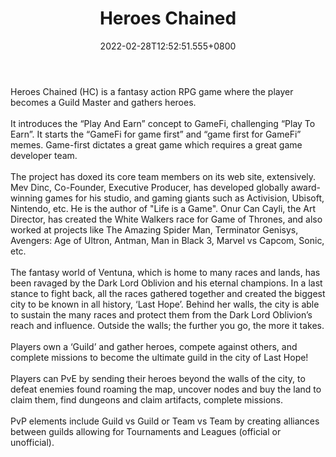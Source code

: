﻿---
title: "Heroes Chained"
description: "Fantasy Action RPG Game"
lead: "Fantasy Action RPG Game"
date: 2022-02-28T12:52:51.555+0800
lastmod: 2022-02-28T12:52:51.555+0800
draft: false
featuredImage: ["100_heroes-chained.jpg"]
score: "309"
status: "Development"
blockchain: ["Avalanche"]
nft_support: "Yes"
free_to_play: "Yes"
play_to_earn: ["NFT","Crypto"]
website: "https://heroeschained.com/?utm_source=PlayToEarn.net&utm_medium=organic&utm_campaign=gamepage"
twitter: "https://twitter.com/HeroesChained"
discord: "https://discord.gg/heroeschained"
telegram: "https://t.me/HeroesChainedOfficial"
github: 
youtube: "https://youtube.com/channel/UCtzpPOus-v3G0eFk_GSZG3A"
twitch: "https://www.twitch.tv/heroeschained"
facebook: 
instagram: "https://www.instagram.com/heroeschained/"
reddit: 
medium: "https://medium.com/@heroeschained"
steam: 
gitbook: 
googleplay: 
appstore: 

  
    
categories: ["games"]
games: ["Action","Fantasy","RPG"]
toc: false
pinned: false
weight: 
---
Heroes Chained (HC) is a fantasy action RPG game where the player becomes a Guild Master and gathers heroes.<br> <br> It introduces the “Play And Earn” concept to GameFi, challenging “Play To Earn”. It starts the “GameFi for game first” and “game first for GameFi” memes. Game-first dictates a great game which requires a great game developer team.<br> <br> The project has doxed its core team members on its web site, extensively. Mev Dinc, Co-Founder, Executive Producer, has developed globally award-winning games for his studio, and gaming giants such as Activision, Ubisoft, Nintendo, etc. He is the author of "Life is a Game". Onur Can Cayli, the Art Director, has created the White Walkers race for Game of Thrones, and also worked at projects like The Amazing Spider Man, Terminator Genisys, Avengers: Age of Ultron, Antman, Man in Black 3, Marvel vs Capcom, Sonic, etc.<br> <br> The fantasy world of Ventuna, which is home to many races and lands, has been ravaged by the Dark Lord Oblivion and his eternal champions. In a last stance to fight back, all the races gathered together and created the biggest city to be known in all history, ‘Last Hope’. Behind her walls, the city is able to sustain the many races and protect them from the Dark Lord Oblivion’s reach and influence. Outside the walls; the further you go, the more it takes.<br> <br> Players own a ‘Guild’ and gather heroes, compete against others, and complete missions to become the ultimate guild in the city of Last Hope!<br> <br> Players can PvE by sending their heroes beyond the walls of the city, to defeat enemies found roaming the map, uncover nodes and buy the land to claim them, find dungeons and claim artifacts, complete missions.<br> <br> PvP elements include Guild vs Guild or Team vs Team by creating alliances between guilds allowing for Tournaments and Leagues (official or unofficial).
